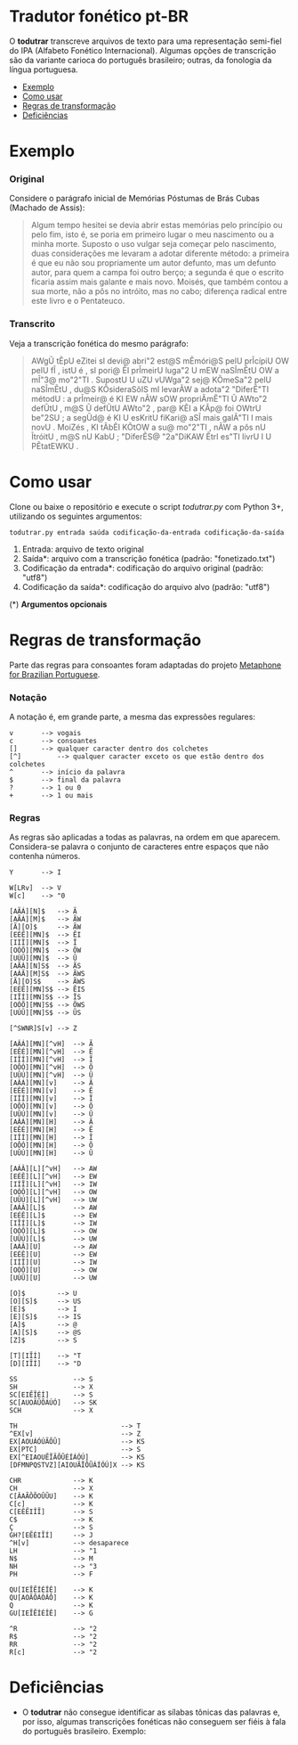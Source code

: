 # Tradutor fonético pt-BR

O **todutrar** transcreve arquivos de texto para uma representação semi-fiel do IPA (Alfabeto Fonético Internacional). Algumas opções de transcrição são da variante carioca do português brasileiro; outras, da fonologia da língua portuguesa.

* [Exemplo](#exemplo)
* [Como usar](#como-usar)
* [Regras de transformação](#regras-de-tranformação)
* [Deficiências](#deficiências)

# Exemplo

### Original

Considere o parágrafo inicial de Memórias Póstumas de Brás Cubas (Machado de Assis):

>Algum tempo hesitei se devia abrir estas memórias pelo princípio ou pelo fim, isto é, se poria em primeiro lugar o meu nascimento ou a minha morte. Suposto o uso vulgar seja começar pelo nascimento, duas considerações me levaram a adotar diferente método: a primeira é que eu não sou propriamente um autor defunto, mas um defunto autor, para quem a campa foi outro berço; a segunda é que o escrito ficaria assim mais galante e mais novo. Moisés, que também contou a sua morte, não a pôs no intróito, mas no cabo; diferença radical entre este livro e o Pentateuco.

### Transcrito

Veja a transcrição fonética do mesmo parágrafo:

>AWgŨ tẼpU eZitei sI devi@ abri"2 est@S mẼmóri@S pelU prĨcípiU OW pelU fĨ , istU é , sI pori@ ẼI prĨmeirU luga"2 U mEW naSĨmẼtU OW a mĨ"3@ mo"2"TI . SupostU U uZU vUWga"2 sej@ KÕmeSa"2 pelU naSĨmẼtU , du@S KÕsideraSõIS mI levarÃW a adota"2 "DiferẼ"TI métodU : a prĨmeir@ é KI EW nÃW sOW propriÃmẼ"TI Ũ AWto"2 defŨtU , m@S Ũ defŨtU AWto"2 , par@ KẼI a KÃp@ foi OWtrU be"2SU ; a segŨd@ é KI U esKritU fiKari@ aSĨ mais galÃ"TI I mais novU . MoiZés , KI tÃbẼI KÕtOW a su@ mo"2"TI , nÃW a pôs nU ĨtróitU , m@S nU KabU ; "DiferẼS@ "2a"DiKAW ẼtrI es"TI livrU I U PẼtatEWKU .

# Como usar

Clone ou baixe o repositório e execute o script *todutrar.py* com Python 3+, utilizando os seguintes argumentos:

    todutrar.py entrada saúda codificação-da-entrada codificação-da-saída

1. Entrada: arquivo de texto original
2. Saída*: arquivo com a transcrição fonética (padrão: "fonetizado.txt")
3. Codificação da entrada*: codificação do arquivo original (padrão: "utf8")
4. Codificação da saída*: codificação do arquivo alvo (padrão: "utf8")


(*) **Argumentos opcionais**


# Regras de transformação

Parte das regras para consoantes foram adaptadas do projeto [Metaphone for Brazilian Portuguese](https://sourceforge.net/p/metaphoneptbr/code/ci/master/tree/README#l56).

### Notação

A notação é, em grande parte, a mesma das expressões regulares:

	v 		--> vogais
	c 		--> consoantes
	[] 		--> qualquer caracter dentro dos colchetes
	[^] 		--> qualquer caracter exceto os que estão dentro dos colchetes
	^ 		--> início da palavra
	$ 		--> final da palavra
	? 		--> 1 ou 0
	+ 		--> 1 ou mais

### Regras

As regras são aplicadas a todas as palavras, na ordem em que aparecem. Considera-se palavra o conjunto de caracteres entre espaços que não contenha números.

	Y		--> I

	W[LRv]	--> V
	W[c]	--> "0

	[AÃÁ][N]$	--> Ã
	[AÃÁ][M]$	--> ÃW
	[Ã][O]$		--> ÃW
	[EÉẼ][MN]$	--> ẼI
	[IÍĨ][MN]$	--> Ĩ
	[OÓÕ][MN]$	--> ÕW
	[UÚŨ][MN]$	--> Ũ
	[AÃÁ][N]S$	--> ÃS
	[AÁÃ][M]S$	--> ÃWS
	[Ã][O]S$	--> ÃWS
	[EÉẼ][MN]S$	--> ẼIS
	[IĨÍ][MN]S$	--> ĨS
	[OÓÕ][MN]S$	--> ÕWS
	[UÚŨ][MN]S$	--> ŨS

	[^SWNR]S[v] --> Z

	[AÂÁ][MN][^vH] 	--> Ã
	[EÊÉ][MN][^vH] 	--> Ẽ
	[IÎÍ][MN][^vH] 	--> Ĩ
	[OÔÓ][MN][^vH] 	--> Õ
	[UÛÚ][MN][^vH] 	--> Ũ
	[AÂÁ][MN][v] 	--> Ã
	[EÊÉ][MN][v] 	--> Ẽ
	[IÎÍ][MN][v] 	--> Ĩ
	[OÔÒ][MN][v] 	--> Õ
	[UÛÚ][MN][v] 	--> Ũ
	[AÂÁ][MN][H] 	--> Ã
	[EÊÉ][MN][H] 	--> Ẽ
	[IÎÍ][MN][H] 	--> Ĩ
	[OÔÓ][MN][H] 	--> Õ
	[UÛÚ][MN][H] 	--> Ũ

	[AÁÂ][L][^vH] 	--> AW
	[EÉÊ][L][^vH] 	--> EW
	[IÍĨ][L][^vH] 	--> IW
	[OÓÔ][L][^vH] 	--> OW
	[UŨÚ][L][^vH] 	--> UW
	[AÁÂ][L]$ 		--> AW
	[EÉÊ][L]$ 		--> EW
	[IĨÍ][L]$ 		--> IW
	[OÓÔ][L]$ 		--> OW
	[UŨÚ][L]$ 		--> UW
	[AÁÂ][U] 		--> AW
	[EÉÊ][U] 		--> EW
	[IÍĨ][U] 		--> IW
	[OÓÔ][U] 		--> OW
	[UÚŨ][U] 		--> UW

	[O]$		--> U
	[O][S]$		--> US
	[E]$		--> I
	[E][S]$		--> IS
	[A]$		--> @
	[A][S]$		--> @S
	[Z]$		--> S

	[T][IĨÍ]	--> "T
	[D][IĨÍ]	--> "D

	SS				--> S
	SH				--> X
	SC[EIẼĨÉÍ]		--> S
	SC[AUOÃŨÕÁÚÓ]	--> SK
	SCH				--> X

	TH							--> T
	^EX[v]						--> Z
	EX[AOUÁÓÚÃÕŨ]				--> KS
	EX[PTC]						--> S
	EX[^EIAOUẼĨÃÕŨÉÍÁÓÚ]		--> KS
	[DFMNPQSTVZ][AIOUÃĨÕŨÁÍÓÚ]X	--> KS

	CHR				--> K
	CH				--> X
	C[ÂAÃÔÕOÛŨU]	--> K
	C[c]			--> K
	C[EÊẼIÎĨ]		--> S
	C$				--> K
	Ç				--> S
	GH?[EẼÉIĨÍ]		--> J
	^H[v]			--> desaparece
	LH				--> "1
	N$				--> M
	NH				--> "3
	PH				--> F

	QU[IEĨẼÍÉÎÊ]	--> K
	QU[AOÃÕÁÓÂÔ] 	--> K
	Q				--> K
	GU[IEĨẼÍÉÎÊ]	--> G

	^R				--> "2
	R$				--> "2
	RR				--> "2
	R[c]			--> "2

# Deficiências
* O **todutrar** não consegue identificar as sílabas tônicas das palavras e, por isso, algumas transcrições fonéticas não conseguem ser fiéis à fala do português brasileiro. Exemplo:
